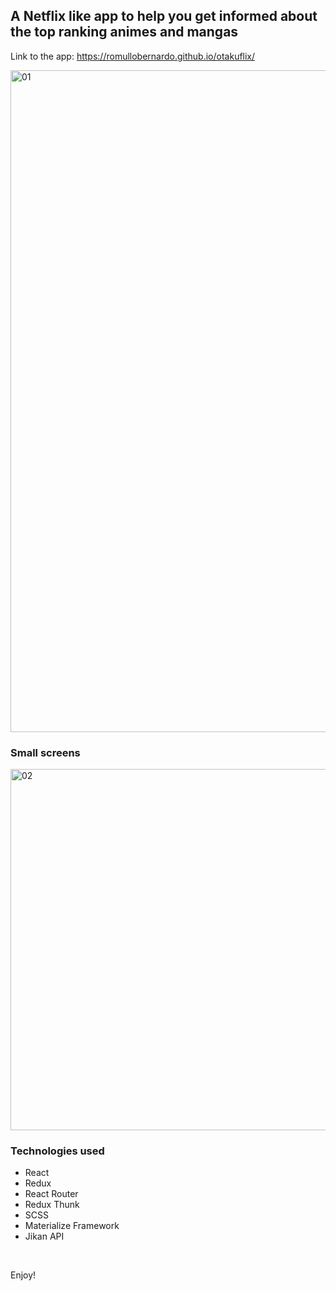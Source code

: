 
## A Netflix like app to help you get informed about the top ranking animes and mangas

Link to the app: https://romullobernardo.github.io/otakuflix/

<img width="1059" alt="01" src="https://user-images.githubusercontent.com/40496625/45378618-f3519a00-b5cb-11e8-9ce1-a3dd16028d20.png">

<br />

### Small screens 
<img width="578" alt="02" src="https://user-images.githubusercontent.com/40496625/45378648-0fedd200-b5cc-11e8-8645-42ab7acd09da.png">

<br />

### Technologies used

- React
- Redux
- React Router
- Redux Thunk
- SCSS
- Materialize Framework
- Jikan API

<br />


Enjoy!
